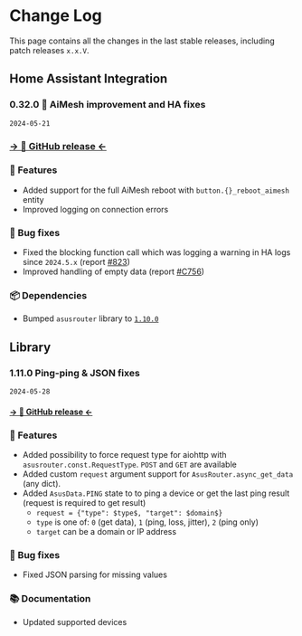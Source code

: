 # Change Log

This page contains all the changes in the last stable releases, including patch releases `x.x.V`.

## Home Assistant Integration

### 0.32.0 🔨 AiMesh improvement and HA fixes

`2024-05-21`

### [→ 🐙 GitHub release ←](https://github.com/Vaskivskyi/ha-asusrouter/releases/tag/0.32.0)

### 🚀 Features

- Added support for the full AiMesh reboot with `button.{}_reboot_aimesh` entity
- Improved logging on connection errors

### 🐛 Bug fixes

- Fixed the blocking function call which was logging a warning in HA logs since `2024.5.x` (report [#823](https://github.com/Vaskivskyi/ha-asusrouter/issues/823))
- Improved handling of empty data (report [#C756](https://community.home-assistant.io/t/custom-component-asusrouter-integration/416111/756?u=vaskivskyi))

### 📦 Dependencies

- Bumped `asusrouter` library to [`1.10.0`](https://github.com/Vaskivskyi/asusrouter/releases/tag/1.10.0)

## Library

### 1.11.0 Ping-ping & JSON fixes

`2024-05-28`

#### [→ 🐙 GitHub release ←](https://github.com/Vaskivskyi/asusrouter/releases/tag/1.11.0)

### 🚀 Features

- Added possibility to force request type for aiohttp with `asusrouter.const.RequestType`. `POST` and `GET` are available
- Added custom `request` argument support for `AsusRouter.async_get_data` (any dict).
- Added `AsusData.PING` state to to ping a device or get the last ping result (request is required to get result)
  - `request = {"type": $type$, "target": $domain$}`
  - `type` is one of: `0` (get data), `1` (ping, loss, jitter), `2` (ping only)
  - `target` can be a domain or IP address

### 🐛 Bug fixes

- Fixed JSON parsing for missing values

### 📚 Documentation

- Updated supported devices

